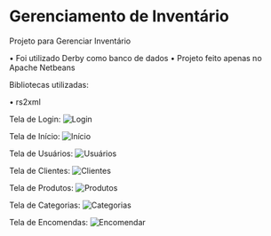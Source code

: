# Gerenciamento de Inventário

Projeto para Gerenciar Inventário

• Foi utilizado Derby como banco de dados
• Projeto feito apenas no Apache Netbeans

Bibliotecas utilizadas:

• rs2xml

Tela de Login:
![Login](https://github.com/AndreEugenio-Fe/Gerenciamento-de-Inventario/assets/116469404/154f5c17-0670-43ad-af5f-4f2eeeb5cdef)

Tela de Início:
![Início](https://github.com/AndreEugenio-Fe/Gerenciamento-de-Inventario/assets/116469404/257c0937-3237-41d5-a09b-269976ffc4d3)

Tela de Usuários:
![Usuários](https://github.com/AndreEugenio-Fe/Gerenciamento-de-Inventario/assets/116469404/71230b7a-ce29-485f-a057-8014f922038d)

Tela de Clientes: 
![Clientes](https://github.com/AndreEugenio-Fe/Gerenciamento-de-Inventario/assets/116469404/e51f6afa-aab1-4ce4-9ef0-01b673a92f84)

Tela de Produtos:
![Produtos](https://github.com/AndreEugenio-Fe/Gerenciamento-de-Inventario/assets/116469404/cc42e664-af33-45b4-a9ac-f50e17d56f0a)

Tela de Categorias:
![Categorias](https://github.com/AndreEugenio-Fe/Gerenciamento-de-Inventario/assets/116469404/a2d8e10b-b526-4e2b-af62-05801ebe9500)

Tela de Encomendas:
![Encomendar](https://github.com/AndreEugenio-Fe/Gerenciamento-de-Inventario/assets/116469404/b7687ff9-fa11-4b46-8b6c-35fa9a3f8afc)
